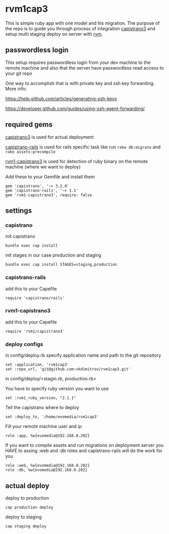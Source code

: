 rvm1cap3
========
This is simple ruby app with one model and his migration. The purpose of the repo is to guide you through process of integration <a href="https://github.com/capistrano/capistrano">capistrano3</a> and setup multi staging deploy on server with <a href="http://rvm.io/">rvm</a>.

## passwordless login ##
This setup requires passwordless login from your dev machine to the remote machine and also that the server have passwordless read access to your git repo

One way to accomplish that is with private key and ssh key forwarding. More info:

https://help.github.com/articles/generating-ssh-keys

https://developer.github.com/guides/using-ssh-agent-forwarding/

## required gems ##

<a href="https://github.com/capistrano/capistrano">capistrano3</a>  is used for actual deployment

<a href="https://github.com/capistrano/rails">capistrano-rails</a> is used for rails specific task like run `rake db:migrate` and `rake assets:precompile`

<a href="https://github.com/rvm/rvm1-capistrano3">rvm1-capistrano3</a> is used for detection of ruby binary on the remote machine (where we want to deploy) 

Add these to your Gemfile and install them
```
gem 'capistrano', '~> 3.2.0'
gem 'capistrano-rails', '~> 1.1'
gem 'rvm1-capistrano3', require: false
```
## settings ##

### capistrano ###
init capistrano

`bundle exec cap install`

init stages in our case production and staging

`bundle exec cap install STAGES=staging,production`

### capistrano-rails ###

add this to  your Capefile
```
require 'capistrano/rails'
```
### rvm1-capistrano3 ###

add this to your Capefile
```
require 'rvm1/capistrano3'
```
### deploy configs ###
in config/deploy.rb specify application name and path to the git repository
```
set :application, 'rvm1cap3'
set :repo_url, 'git@github.com:vkdimitrov/rvm1cap3.git'
```
in config/deploy/<stagin.rb, production.rb>

You have to specify ruby version you want to use 
```
set :rvm1_ruby_version, "2.1.1"
```
Tell the capistrano where to deploy 
```
set :deploy_to, '/home/evomedia/rvm1cap3'
```
Fill your remote machine user and ip
```
role :app, %w{evomedia@192.168.0.202}
```
If you want to compile assets and run migrations on deployment server you HAVE to assing :web and :db roles and capistrano-rails will do the work for you
```
role :web, %w{evomedia@192.168.0.202}
role :db, %w{evomedia@192.168.0.202}
```
## actual deploy ##

deploy to production

`cap production deploy`

deploy to staging

`cap staging deploy`
